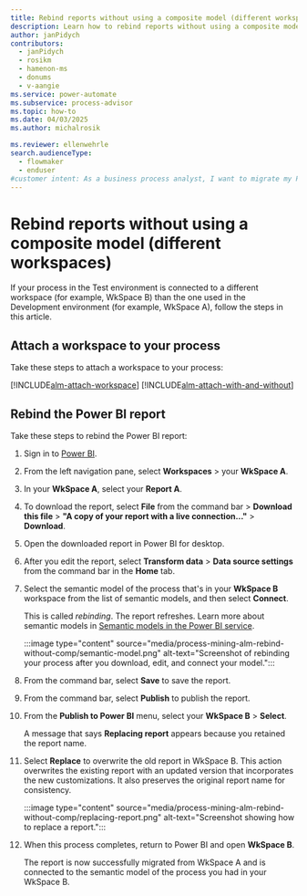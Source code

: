 ```yaml
---
title: Rebind reports without using a composite model (different workspaces)
description: Learn how to rebind reports without using a composite model if you linked your process to different workspaces.
author: janPidych
contributors:
  - janPidych
  - rosikm
  - hamenon-ms
  - donums
  - v-aangie  
ms.service: power-automate
ms.subservice: process-advisor
ms.topic: how-to
ms.date: 04/03/2025
ms.author: michalrosik

ms.reviewer: ellenwehrle
search.audienceType: 
  - flowmaker
  - enduser
#customer intent: As a business process analyst, I want to migrate my Process Mining reports from one workspace to another without using a composite model so that the report customizations appear where I need them. 
---
```


# Rebind reports without using a composite model (different workspaces)

If your process in the Test environment is connected to a different workspace (for example, WkSpace B) than the one used in the Development environment (for example, WkSpace A), follow the steps in this article.

## Attach a workspace to your process

Take these steps to attach a workspace to your process:

[!INCLUDE[alm-attach-workspace](./includes/alm-attach-workspace.md)]
[!INCLUDE[alm-attach-with-and-without](./includes/alm-attach-with-and-without.md)]

## Rebind the Power BI report

Take these steps to rebind the Power BI report:

1. Sign in to [Power BI](https://msit.powerbi.com/).
1. From the left navigation pane, select **Workspaces** > your **WkSpace A**.
1. In your **WkSpace A**, select your **Report A**.
1. To download the report, select **File** from the command bar > **Download this file** > **"A copy of your report with a live connection…"** > **Download**.
1. Open the downloaded report in Power BI for desktop.
1. After you edit the report, select **Transform data** > **Data source settings** from the command bar in the **Home** tab.
1. Select the semantic model of the process that's in your **WkSpace B** workspace from the list of semantic models, and then select **Connect**.

    This is called *rebinding*. The report refreshes. Learn more about semantic models in [Semantic models in the Power BI service](/power-bi/connect-data/service-datasets-understand).

    :::image type="content" source="media/process-mining-alm-rebind-without-comp/semantic-model.png" alt-text="Screenshot of rebinding your process after you download, edit, and connect your model.":::

1. From the command bar, select **Save** to save the report.
1. From the command bar, select **Publish** to publish the report. 
1. From the **Publish to Power BI** menu, select your **WkSpace B** > **Select**.

    A message that says **Replacing report** appears because you retained the report name.

1. Select **Replace** to overwrite the old report in WkSpace B. This action overwrites the existing report with an updated version that incorporates the new customizations. It also preserves the original report name for consistency.

    :::image type="content" source="media/process-mining-alm-rebind-without-comp/replacing-report.png" alt-text="Screenshot showing how to replace a report.":::

1. When this process completes, return to Power BI and open **WkSpace B**.

    The report is now successfully migrated from WkSpace A and is connected to the semantic model of the process you had in your WkSpace B.
